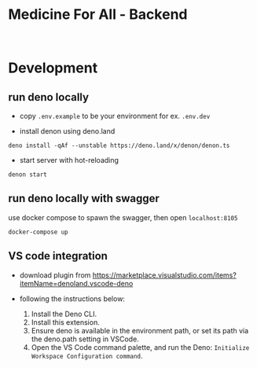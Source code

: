 # Medicine For All - Backend

<br>

# Development

## run deno locally

- copy `.env.example` to be your environment for ex. `.env.dev`

- install denon using deno.land

```
deno install -qAf --unstable https://deno.land/x/denon/denon.ts
```

- start server with hot-reloading

```
denon start
```

## run deno locally with swagger

use docker compose to spawn the swagger, then open `localhost:8105`

```
docker-compose up
```

## VS code integration

- download plugin from
  https://marketplace.visualstudio.com/items?itemName=denoland.vscode-deno

- following the instructions below:
  1. Install the Deno CLI.
  2. Install this extension.
  3. Ensure deno is available in the environment path, or set its path via the
     deno.path setting in VSCode.
  4. Open the VS Code command palette, and run the Deno:
     `Initialize Workspace Configuration command`.
